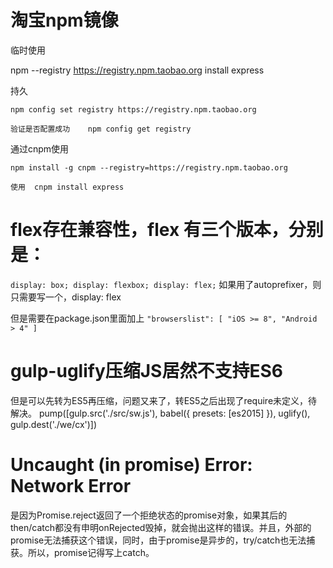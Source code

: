 # 淘宝npm镜像

临时使用

npm --registry https://registry.npm.taobao.org install express

持久

    npm config set registry https://registry.npm.taobao.org

    验证是否配置成功    npm config get registry

通过cnpm使用

    npm install -g cnpm --registry=https://registry.npm.taobao.org

    使用  cnpm install express

# flex存在兼容性，flex 有三个版本，分别是：
`
    display: box;
    display: flexbox;
    display: flex;
`
如果用了autoprefixer，则只需要写一个，display: flex

但是需要在package.json里面加上
`
"browserslist": [
   "iOS >= 8",
   "Android > 4"
]
`

# gulp-uglify压缩JS居然不支持ES6
但是可以先转为ES5再压缩，问题又来了，转ES5之后出现了require未定义，待解决。
pump([gulp.src('./src/sw.js'), babel({ presets: [es2015] }), uglify(), gulp.dest('./we/cx')])

# Uncaught (in promise) Error: Network Error
是因为Promise.reject返回了一个拒绝状态的promise对象，如果其后的then/catch都没有申明onRejected毁掉，就会抛出这样的错误。并且，外部的promise无法捕获这个错误，同时，由于promise是异步的，try/catch也无法捕获。所以，promise记得写上catch。
